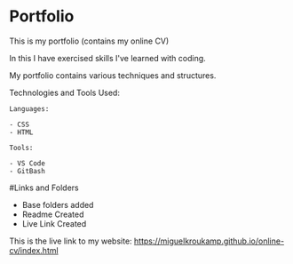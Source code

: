# Portfolio

This is my portfolio (contains my online CV)

In this I have exercised skills I've learned with coding.

My portfolio contains various techniques and structures.


Technologies and Tools Used:

```
Languages:

- CSS
- HTML

```
```
Tools:

- VS Code
- GitBash

```

#Links and Folders
- Base folders added
- Readme Created
- Live Link Created


This is the live link to my website:
https://miguelkroukamp.github.io/online-cv/index.html


